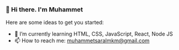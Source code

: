 ### 👋 Hi there. I'm Muhammet 



Here are some ideas to get you started:


- 🌱 I’m currently learning HTML, CSS, JavaScript, React, Node JS
- 📫 How to reach me: muhammetsaralmkm@gmail.com

